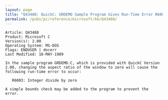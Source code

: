 ```yaml
---
layout: page
title: "Q43488: QuickC: GRDEMO Sample Program Gives Run-Time Error R6003"
permalink: /pubs/pc/reference/microsoft/kb/Q43488/
---
```


	Article: Q43488
	Product: Microsoft C
	Version(s): 2.00
	Operating System: MS-DOS
	Flags: ENDUSER | docerr
	Last Modified: 18-MAY-1989
	
	In the sample program GRDEMO.C, which is provided with QuickC Version
	2.00, changing the aspect ratio of the window to zero will cause the
	following run-time error to occur:
	
	   R6003: Integer divide by zero
	
	A simple bounds check may be added to the program to prevent the
	error.
